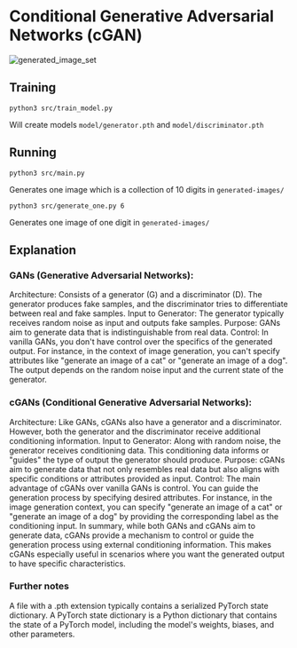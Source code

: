 # Conditional Generative Adversarial Networks (cGAN)

![generated_image_set](https://github.com/LeoTheG/conditional-gan-handwriting/assets/6187214/71451e17-bcdc-4b04-988b-64d1537613b7)

## Training

`python3 src/train_model.py`

Will create models `model/generator.pth` and `model/discriminator.pth`

## Running

`python3 src/main.py`

Generates one image which is a collection of 10 digits in `generated-images/`

`python3 src/generate_one.py 6`

Generates one image of one digit in `generated-images/`

## Explanation

### GANs (Generative Adversarial Networks):

Architecture: Consists of a generator (G) and a discriminator (D). The generator produces fake samples, and the discriminator tries to differentiate between real and fake samples.
Input to Generator: The generator typically receives random noise as input and outputs fake samples.
Purpose: GANs aim to generate data that is indistinguishable from real data.
Control: In vanilla GANs, you don't have control over the specifics of the generated output. For instance, in the context of image generation, you can't specify attributes like "generate an image of a cat" or "generate an image of a dog". The output depends on the random noise input and the current state of the generator.

### cGANs (Conditional Generative Adversarial Networks):

Architecture: Like GANs, cGANs also have a generator and a discriminator. However, both the generator and the discriminator receive additional conditioning information.
Input to Generator: Along with random noise, the generator receives conditioning data. This conditioning data informs or "guides" the type of output the generator should produce.
Purpose: cGANs aim to generate data that not only resembles real data but also aligns with specific conditions or attributes provided as input.
Control: The main advantage of cGANs over vanilla GANs is control. You can guide the generation process by specifying desired attributes. For instance, in the image generation context, you can specify "generate an image of a cat" or "generate an image of a dog" by providing the corresponding label as the conditioning input.
In summary, while both GANs and cGANs aim to generate data, cGANs provide a mechanism to control or guide the generation process using external conditioning information. This makes cGANs especially useful in scenarios where you want the generated output to have specific characteristics.

### Further notes

A file with a .pth extension typically contains a serialized PyTorch state dictionary. A PyTorch state dictionary is a Python dictionary that contains the state of a PyTorch model, including the model's weights, biases, and other parameters.
